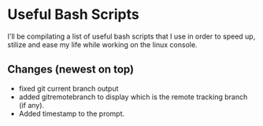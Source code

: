 Useful Bash Scripts
===================

I'll be compilating a list of useful bash scripts that I use in order to speed up, stilize and ease my life while working on the linux console.

Changes (newest on top)
-----------------------

 * fixed git current branch output
 * added gitremotebranch to display which is the remote tracking branch (if any).
 * Added timestamp to the prompt.
